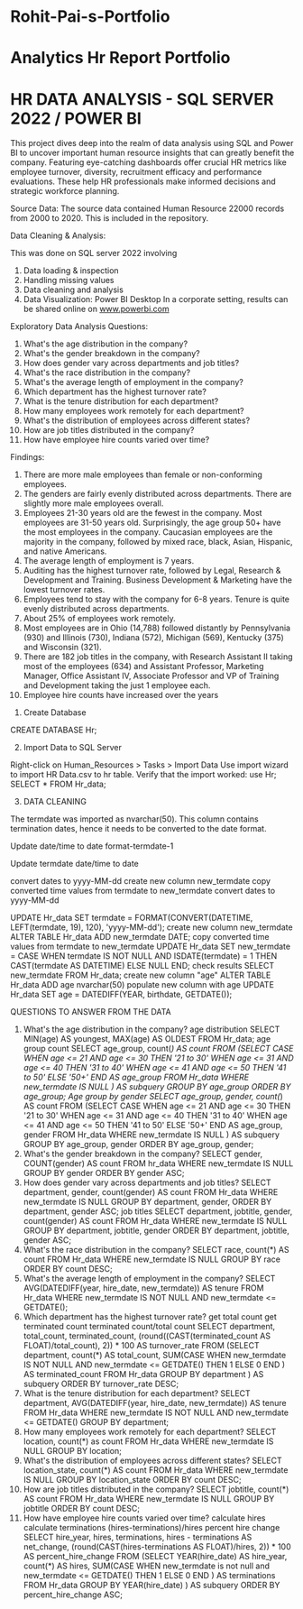 # Rohit-Pai-s-Portfolio
# Analytics Hr Report Portfolio
# HR DATA ANALYSIS - SQL SERVER 2022 / POWER BI
This project dives deep into the realm of data analysis using SQL and Power BI to uncover important human resource insights that can greatly benefit the company. Featuring eye-catching dashboards offer crucial HR metrics like employee turnover, diversity, recruitment efficacy and performance evaluations. These help HR professionals make informed decisions and strategic workforce planning.

Source Data:
The source data contained Human Resource 22000 records from 2000 to 2020. This is included in the repository.

Data Cleaning & Analysis:

This was done on SQL server 2022 involving
1. Data loading & inspection
2. Handling missing values
3. Data cleaning and analysis
4. Data Visualization: Power BI Desktop In a corporate setting, results can be shared online on www.powerbi.com

Exploratory Data Analysis Questions:

1. What's the age distribution in the company?
2. What's the gender breakdown in the company?
3. How does gender vary across departments and job titles?
4. What's the race distribution in the company?
5. What's the average length of employment in the company?
6. Which department has the highest turnover rate?
7. What is the tenure distribution for each department?
8. How many employees work remotely for each department?
9. What's the distribution of employees across different states?
10. How are job titles distributed in the company?
11. How have employee hire counts varied over time?
    
Findings:

1. There are more male employees than female or non-conforming employees.
2. The genders are fairly evenly distributed across departments. There are slightly more male employees overall.
3. Employees 21-30 years old are the fewest in the company. Most employees are 31-50 years old. Surprisingly, the age group 50+ have the most employees in the company.
   Caucasian employees are the majority in the company, followed by mixed race, black, Asian, Hispanic, and native Americans.
4. The average length of employment is 7 years.
5. Auditing has the highest turnover rate, followed by Legal, Research & Development and Training. Business Development & Marketing have the lowest turnover rates.
6. Employees tend to stay with the company for 6-8 years. Tenure is quite evenly distributed across departments.
7. About 25% of employees work remotely.
8. Most employees are in Ohio (14,788) followed distantly by Pennsylvania (930) and Illinois (730), Indiana (572), Michigan (569), Kentucky (375) and Wisconsin (321).
9. There are 182 job titles in the company, with Research Assistant II taking most of the employees (634) and Assistant Professor, Marketing Manager, Office Assistant IV, Associate Professor and VP of Training and Development taking the 
   just 1 employee each.
10. Employee hire counts have increased over the years

1) Create Database

CREATE DATABASE Hr;

2) Import Data to SQL Server

Right-click on Human_Resources > Tasks > Import Data
Use import wizard to import HR Data.csv to hr table. 
Verify that the import worked:
use Hr;
SELECT *
FROM Hr_data;

3) DATA CLEANING

The termdate was imported as nvarchar(50). This column contains termination dates, hence it needs to be converted to the date format.

Update date/time to date
format-termdate-1

Update termdate date/time to date

convert dates to yyyy-MM-dd
create new column new_termdate
copy converted time values from termdate to new_termdate
convert dates to yyyy-MM-dd

UPDATE Hr_data
SET termdate = FORMAT(CONVERT(DATETIME, LEFT(termdate, 19), 120), 'yyyy-MM-dd');
create new column new_termdate
ALTER TABLE Hr_data
ADD new_termdate DATE;
copy converted time values from termdate to new_termdate
UPDATE Hr_data
SET new_termdate = CASE
 WHEN termdate IS NOT NULL AND ISDATE(termdate) = 1 THEN CAST(termdate AS DATETIME) ELSE NULL
 END;
check results
SELECT new_termdate
FROM Hr_data;
create new column "age"
ALTER TABLE Hr_data
ADD age nvarchar(50)
populate new column with age
UPDATE Hr_data
SET age = DATEDIFF(YEAR, birthdate, GETDATE());

QUESTIONS TO ANSWER FROM THE DATA
1) What's the age distribution in the company?
age distribution
SELECT
 MIN(age) AS youngest,
 MAX(age) AS OLDEST
FROM Hr_data;
age group count
SELECT age_group,
count(*) AS count
FROM
(SELECT 
 CASE
  WHEN age <= 21 AND age <= 30 THEN '21 to 30'
  WHEN age <= 31 AND age <= 40 THEN '31 to 40'
  WHEN age <= 41 AND age <= 50 THEN '41 to 50'
  ELSE '50+'
  END AS age_group
 FROM Hr_data
 WHERE new_termdate IS NULL
 ) AS subquery
GROUP BY age_group
ORDER BY age_group;
Age group by gender
SELECT age_group,
gender,
count(*) AS count
FROM
(SELECT 
 CASE
  WHEN age <= 21 AND age <= 30 THEN '21 to 30'
  WHEN age <= 31 AND age <= 40 THEN '31 to 40'
  WHEN age <= 41 AND age <= 50 THEN '41 to 50'
  ELSE '50+'
  END AS age_group,
  gender
 FROM Hr_data
 WHERE new_termdate IS NULL
 ) AS subquery
GROUP BY age_group, gender
ORDER BY age_group, gender;
2) What's the gender breakdown in the company?
SELECT
 gender,
 COUNT(gender) AS count
FROM hr_data
WHERE new_termdate IS NULL
GROUP BY gender
ORDER BY gender ASC;
3) How does gender vary across departments and job titles?
SELECT 
department,
gender,
count(gender) AS count
FROM Hr_data
WHERE new_termdate IS NULL
GROUP BY department, gender,
ORDER BY department, gender ASC;
job titles
SELECT 
department, jobtitle,
gender,
count(gender) AS count
FROM Hr_data
WHERE new_termdate IS NULL
GROUP BY department, jobtitle, gender
ORDER BY department, jobtitle, gender ASC;
4) What's the race distribution in the company?
SELECT
race,
count(*) AS count
FROM Hr_data
WHERE new_termdate IS NULL 
GROUP BY race
ORDER BY count DESC;
5) What's the average length of employment in the company?
SELECT 
AVG(DATEDIFF(year, hire_date, new_termdate)) AS tenure
FROM Hr_data
WHERE new_termdate IS NOT NULL AND new_termdate <= GETDATE();
6) Which department has the highest turnover rate?
get total count
get terminated count
terminated count/total count
SELECT
 department,
 total_count,
 terminated_count,
 (round((CAST(terminated_count AS FLOAT)/total_count), 2)) * 100 AS turnover_rate
 FROM
	(SELECT 
	 department,
	 count(*) AS total_count,
	 SUM(CASE
		WHEN new_termdate IS NOT NULL AND new_termdate <= GETDATE() THEN 1 ELSE 0
		END
		) AS terminated_count
	FROM Hr_data
	GROUP BY department
	) AS subquery
ORDER BY turnover_rate DESC;
7) What is the tenure distribution for each department?
SELECT 
    department,
    AVG(DATEDIFF(year, hire_date, new_termdate)) AS tenure
FROM Hr_data
WHERE new_termdate IS NOT NULL AND new_termdate <= GETDATE()
GROUP BY department;
8) How many employees work remotely for each department?
SELECT
 location,
 count(*) as count
FROM Hr_data
WHERE new_termdate IS NULL
GROUP BY location;
9) What's the distribution of employees across different states?
SELECT 
 location_state,
 count(*) AS count
FROM Hr_data
WHERE new_termdate IS NULL
GROUP BY location_state
ORDER BY count DESC;
10) How are job titles distributed in the company?
SELECT 
 jobtitle,
 count(*) AS count
 FROM Hr_data
 WHERE new_termdate IS NULL
 GROUP BY jobtitle
 ORDER BY count DESC;
11) How have employee hire counts varied over time?
calculate hires
calculate terminations
(hires-terminations)/hires percent hire change
SELECT
 hire_year,
 hires,
 terminations,
 hires - terminations AS net_change,
 (round(CAST(hires-terminations AS FLOAT)/hires, 2)) * 100 AS percent_hire_change
 FROM
	(SELECT 
	 YEAR(hire_date) AS hire_year,
	 count(*) AS hires,
	 SUM(CASE
			WHEN new_termdate is not null and new_termdate <= GETDATE() THEN 1 ELSE 0
			END
			) AS terminations
	FROM Hr_data
	GROUP BY YEAR(hire_date)
	) AS subquery
ORDER BY percent_hire_change ASC;

